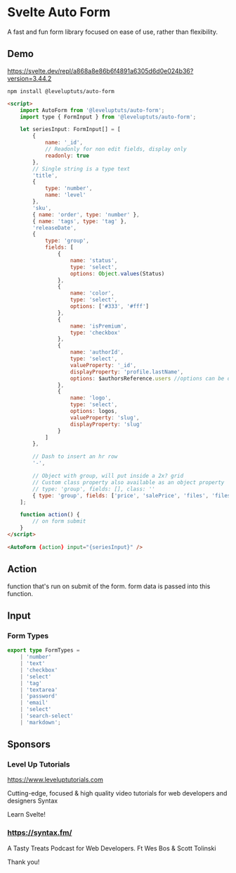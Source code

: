 # Svelte Auto Form

A fast and fun form library focused on ease of use, rather than flexibility.

## Demo

https://svelte.dev/repl/a868a8e86b6f4891a6305d6d0e024b36?version=3.44.2

`npm install @leveluptuts/auto-form`

```html
<script>
	import AutoForm from '@leveluptuts/auto-form';
	import type { FormInput } from '@leveluptuts/auto-form';

	let seriesInput: FormInput[] = [
		{
			name: '_id',
			// Readonly for non edit fields, display only
			readonly: true
		},
		// Single string is a type text
		'title',
		{
			type: 'number',
			name: 'level'
		},
		'sku',
		{ name: 'order', type: 'number' },
		{ name: 'tags', type: 'tag' },
		'releaseDate',
		{
			type: 'group',
			fields: [
				{
					name: 'status',
					type: 'select',
					options: Object.values(Status)
				},
				{
					name: 'color',
					type: 'select',
					options: ['#333', '#fff']
				},
				{
					name: 'isPremium',
					type: 'checkbox'
				},
				{
					name: 'authorId',
					type: 'select',
					valueProperty: '_id',
					displayProperty: 'profile.lastName',
					options: $authorsReference.users //options can be data from an api
				},
				{
					name: 'logo',
					type: 'select',
					options: logos,
					valueProperty: 'slug',
					displayProperty: 'slug'
				}
			]
		},

		// Dash to insert an hr row
		'-',

		// Object with group, will put inside a 2x? grid
		// Custom class property also available as an object property
		// type: 'group', fields: [], class: ''
		{ type: 'group', fields: ['price', 'salePrice', 'files', 'filesSize', 'codeLink'] }
	];

	function action() {
		// on form submit
	}
</script>

<AutoForm {action} input="{seriesInput}" />
```

## Action

function that's run on submit of the form. form data is passed into this function.

## Input

### Form Types

```typescript
export type FormTypes =
	| 'number'
	| 'text'
	| 'checkbox'
	| 'select'
	| 'tag'
	| 'textarea'
	| 'password'
	| 'email'
	| 'select'
	| 'search-select'
	| 'markdown';
```

## Sponsors

### Level Up Tutorials

https://www.leveluptutorials.com

Cutting-edge, focused & high quality video tutorials for web developers and designers
Syntax

Learn Svelte!

### https://syntax.fm/

A Tasty Treats Podcast for Web Developers. Ft Wes Bos & Scott Tolinski

Thank you!
